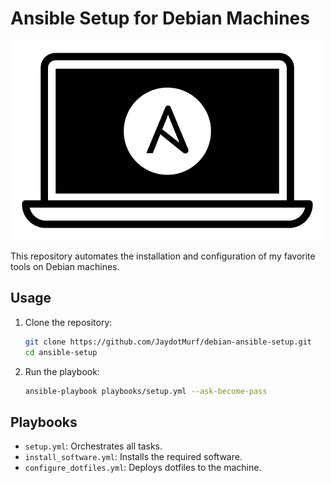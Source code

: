 # Ansible Setup for Debian Machines

![Project Logo](assets/logo.png)

This repository automates the installation and configuration of my favorite tools on Debian machines.

## Usage

1. Clone the repository:
   ```bash
   git clone https://github.com/JaydotMurf/debian-ansible-setup.git
   cd ansible-setup
   ```

2. Run the playbook:
   ```bash
   ansible-playbook playbooks/setup.yml --ask-become-pass
   ```

## Playbooks

- `setup.yml`: Orchestrates all tasks.
- `install_software.yml`: Installs the required software.
- `configure_dotfiles.yml`: Deploys dotfiles to the machine.
